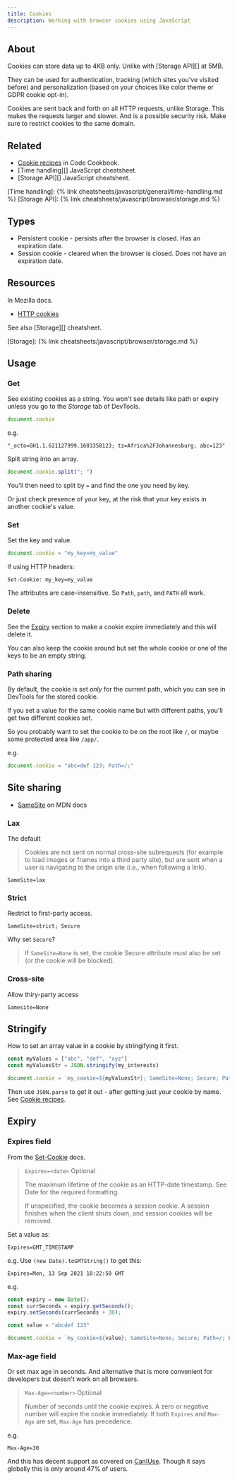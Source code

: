 ```yaml
---
title: Cookies
description: Working with browser cookies using JavaScript
---
```


## About

Cookies can store data up to 4KB only. Unlike with [Storage API][] at 5MB.

They can be used for authentication, tracking (which sites you've visited before) and personalization (based on your choices like color theme or GDPR cookie opt-in).

Cookies are sent back and forth on all HTTP requests, unlike Storage. This makes the requests larger and slower. And is a possible security risk. Make sure to restrict cookies to the same domain.


## Related

- [Cookie recipes][] in Code Cookbook.
- [Time handling][] JavaScript cheatsheet.
- [Storage API][] JavaScript cheatsheet.

[Cookie recipes]: https://michaelcurrin.github.io/code-cookbook/recipes/javascript/browser/cookies.html
[Time handling]: {% link cheatsheets/javascript/general/time-handling.md %}
[Storage API]: {% link cheatsheets/javascript/browser/storage.md %}


## Types

- Persistent cookie - persists after the browser is closed. Has an expiration date.
- Session cookie - cleared when the browser is closed. Does not have an expiration date.


## Resources

In Mozilla docs.

- [HTTP cookies](https://developer.mozilla.org/en-US/docs/Web/HTTP/Cookies)

See also [Storage][] cheatsheet.

[Storage]: {% link cheatsheets/javascript/browser/storage.md %}


## Usage

### Get

See existing cookies as a string. You won't see details like path or expiry unless you go to the _Storage_ tab of DevTools.

```javascript
document.cookie
```

e.g.

```
"_octo=GH1.1.621127999.1603358123; tz=Africa%2FJohannesburg; abc=123"
```

Split string into an array.

```javascript
document.cookie.split("; ")
```

You'll then need to split by `=` and find the one you need by key.

Or just check presence of your key, at the risk that your key exists in another cookie's value.

### Set

Set the key and value.

```javascript
document.cookie = "my_key=my_value"
```

If using HTTP headers:

```
Set-Cookie: my_key=my_value
```

The attributes are case-insensitive. So `Path`, `path`, and `PATH` all work.

### Delete

See the [Expiry](#expiry) section to make a cookie expire immediately and this will delete it.

You can also keep the cookie around but set the whole cookie or one of the keys to be an empty string.

### Path sharing

By default, the cookie is set _only_ for the current path, which you can see in DevTools for the stored cookie.

If you set a value for the same cookie name but with different paths, you'll get two different cookies set.

So you probably want to set the cookie to be on the root like `/`, or maybe some protected area like `/app/`.

e.g.

```javascript
document.cookie = "abc=def 123; Path=/;"
```


## Site sharing

- [SameSite](https://developer.mozilla.org/en-US/docs/Web/HTTP/Headers/Set-Cookie/SameSite) on MDN docs

### Lax

The default

> Cookies are not sent on normal cross-site subrequests (for example to load images or frames into a third party site), but are sent when a user is navigating to the origin site (i.e., when following a link).

```
SameSite=lax
```

### Strict

Restrict to first-party access.

```
SameSite=strict; Secure
```

Why set `Secure`?

> If `SameSite=None` is set, the cookie Secure attribute must also be set (or the cookie will be blocked).


### Cross-site

Allow thiry-party access

```
Samesite=None
```

## Stringify

How to set an array value in a cookie by stringifying it first.

```javascript
const myValues = ["abc", "def", "xyz"]
const myValuesStr = JSON.stringify(my_interests)

document.cookie = `my_cookie=${myValuesStr}; SameSite=None; Secure; Path=/;`;
```

Then use `JSON.parse` to get it out - after getting just your cookie by name. See [Cookie recipes][].


## Expiry

### Expires field

From  the [Set-Cookie][] docs.

> `Expires=<date>` Optional
>
> The maximum lifetime of the cookie as an HTTP-date timestamp. See Date for the required formatting.
>
> If unspecified, the cookie becomes a session cookie. A session finishes when the client shuts down, and session cookies will be removed.

Set a value as:

```
Expires=GMT_TIMESTAMP
```

e.g. Use `(new Date).toGMTString()` to get this:

```
Expires=Mon, 13 Sep 2021 10:22:50 GMT
```

e.g.

```javascript
const expiry = new Date();
const currSeconds = expiry.getSeconds();
expiry.setSeconds(currSeconds + 30);

const value = "abcdef 123"

document.cookie = `my_cookie=${value}; SameSite=None; Secure; Path=/; Expires=${expiry.toGMTString()}`;
```

### Max-age field

Or set max age in seconds. And alternative that is more convenient for developers but doesn't work on all browsers.

> `Max-Age=<number>` Optional
>
> Number of seconds until the cookie expires. A zero or negative number will expire the cookie immediately. If both `Expires` and `Max-Age` are set, `Max-Age` has precedence.

e.g.

```
Max-Age=30
```

And this has decent support as covered on [CanIUse][]. Though it says globally this is only around 47% of users.

[Set-Cookie]: https://developer.mozilla.org/en-US/docs/Web/HTTP/Headers/Set-Cookie
[CanIUse]: https://caniuse.com/?search=max-age
